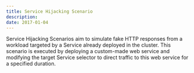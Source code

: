 ```yaml
---
title: Service Hijacking Scenario
description: 
date: 2017-01-04
---
```


Service Hijacking Scenarios aim to simulate fake HTTP responses from a workload targeted by a Service already deployed in the cluster. This scenario is executed by deploying a custom-made web service and modifying the target Service selector to direct traffic to this web service for a specified duration.
